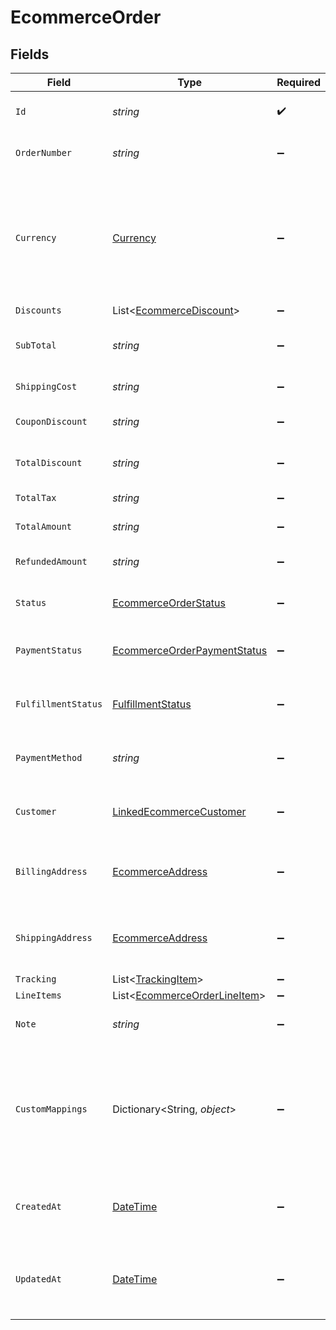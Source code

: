 # EcommerceOrder


## Fields

| Field                                                                                                                              | Type                                                                                                                               | Required                                                                                                                           | Description                                                                                                                        | Example                                                                                                                            |
| ---------------------------------------------------------------------------------------------------------------------------------- | ---------------------------------------------------------------------------------------------------------------------------------- | ---------------------------------------------------------------------------------------------------------------------------------- | ---------------------------------------------------------------------------------------------------------------------------------- | ---------------------------------------------------------------------------------------------------------------------------------- |
| `Id`                                                                                                                               | *string*                                                                                                                           | :heavy_check_mark:                                                                                                                 | A unique identifier for an object.                                                                                                 | 12345                                                                                                                              |
| `OrderNumber`                                                                                                                      | *string*                                                                                                                           | :heavy_minus_sign:                                                                                                                 | Order number, if any.                                                                                                              | 123456789                                                                                                                          |
| `Currency`                                                                                                                         | [Currency](../../Models/Components/Currency.md)                                                                                    | :heavy_minus_sign:                                                                                                                 | Indicates the associated currency for an amount of money. Values correspond to [ISO 4217](https://en.wikipedia.org/wiki/ISO_4217). | USD                                                                                                                                |
| `Discounts`                                                                                                                        | List<[EcommerceDiscount](../../Models/Components/EcommerceDiscount.md)>                                                            | :heavy_minus_sign:                                                                                                                 | N/A                                                                                                                                |                                                                                                                                    |
| `SubTotal`                                                                                                                         | *string*                                                                                                                           | :heavy_minus_sign:                                                                                                                 | Sub-total amount, normally before tax.                                                                                             | 45.17                                                                                                                              |
| `ShippingCost`                                                                                                                     | *string*                                                                                                                           | :heavy_minus_sign:                                                                                                                 | Shipping cost, if any.                                                                                                             | 5.17                                                                                                                               |
| `CouponDiscount`                                                                                                                   | *string*                                                                                                                           | :heavy_minus_sign:                                                                                                                 | Coupon discount, if any.                                                                                                           | 5.5                                                                                                                                |
| `TotalDiscount`                                                                                                                    | *string*                                                                                                                           | :heavy_minus_sign:                                                                                                                 | Total discount, if any.                                                                                                            | 5.5                                                                                                                                |
| `TotalTax`                                                                                                                         | *string*                                                                                                                           | :heavy_minus_sign:                                                                                                                 | Total tax, if any.                                                                                                                 | 5.16                                                                                                                               |
| `TotalAmount`                                                                                                                      | *string*                                                                                                                           | :heavy_minus_sign:                                                                                                                 | Total amount due.                                                                                                                  | 50.17                                                                                                                              |
| `RefundedAmount`                                                                                                                   | *string*                                                                                                                           | :heavy_minus_sign:                                                                                                                 | Refunded amount, if any.                                                                                                           | 5.5                                                                                                                                |
| `Status`                                                                                                                           | [EcommerceOrderStatus](../../Models/Components/EcommerceOrderStatus.md)                                                            | :heavy_minus_sign:                                                                                                                 | Current status of the order.                                                                                                       | active                                                                                                                             |
| `PaymentStatus`                                                                                                                    | [EcommerceOrderPaymentStatus](../../Models/Components/EcommerceOrderPaymentStatus.md)                                              | :heavy_minus_sign:                                                                                                                 | Current payment status of the order.                                                                                               | paid                                                                                                                               |
| `FulfillmentStatus`                                                                                                                | [FulfillmentStatus](../../Models/Components/FulfillmentStatus.md)                                                                  | :heavy_minus_sign:                                                                                                                 | Current fulfillment status of the order.                                                                                           | shipped                                                                                                                            |
| `PaymentMethod`                                                                                                                    | *string*                                                                                                                           | :heavy_minus_sign:                                                                                                                 | Payment method used for this order.                                                                                                | credit_card                                                                                                                        |
| `Customer`                                                                                                                         | [LinkedEcommerceCustomer](../../Models/Components/LinkedEcommerceCustomer.md)                                                      | :heavy_minus_sign:                                                                                                                 | The customer this entity is linked to.                                                                                             |                                                                                                                                    |
| `BillingAddress`                                                                                                                   | [EcommerceAddress](../../Models/Components/EcommerceAddress.md)                                                                    | :heavy_minus_sign:                                                                                                                 | An object representing a shipping or billing address.                                                                              |                                                                                                                                    |
| `ShippingAddress`                                                                                                                  | [EcommerceAddress](../../Models/Components/EcommerceAddress.md)                                                                    | :heavy_minus_sign:                                                                                                                 | An object representing a shipping or billing address.                                                                              |                                                                                                                                    |
| `Tracking`                                                                                                                         | List<[TrackingItem](../../Models/Components/TrackingItem.md)>                                                                      | :heavy_minus_sign:                                                                                                                 | N/A                                                                                                                                |                                                                                                                                    |
| `LineItems`                                                                                                                        | List<[EcommerceOrderLineItem](../../Models/Components/EcommerceOrderLineItem.md)>                                                  | :heavy_minus_sign:                                                                                                                 | N/A                                                                                                                                |                                                                                                                                    |
| `Note`                                                                                                                             | *string*                                                                                                                           | :heavy_minus_sign:                                                                                                                 | Note for the order.                                                                                                                | Special instructions for delivery                                                                                                  |
| `CustomMappings`                                                                                                                   | Dictionary<String, *object*>                                                                                                       | :heavy_minus_sign:                                                                                                                 | When custom mappings are configured on the resource, the result is included here.                                                  |                                                                                                                                    |
| `CreatedAt`                                                                                                                        | [DateTime](https://learn.microsoft.com/en-us/dotnet/api/system.datetime?view=net-5.0)                                              | :heavy_minus_sign:                                                                                                                 | The date and time when the object was created.                                                                                     | 2020-09-30T07:43:32.000Z                                                                                                           |
| `UpdatedAt`                                                                                                                        | [DateTime](https://learn.microsoft.com/en-us/dotnet/api/system.datetime?view=net-5.0)                                              | :heavy_minus_sign:                                                                                                                 | The date and time when the object was last updated.                                                                                | 2020-09-30T07:43:32.000Z                                                                                                           |